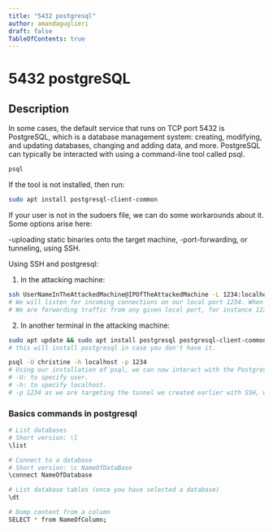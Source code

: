 ```yaml
---
title: "5432 postgresql"
author: amandaguglieri
draft: false
TableOfContents: true
---
```


# 5432 postgreSQL

## Description
In some cases, the default service that runs on TCP port 5432 is PostgreSQL, which is a database management system: creating, modifying, and updating databases, changing and adding data, and more. PostgreSQL can typically be interacted with using a command-line tool called psql.

```bash
psql
```

If the tool is not installed, then run:

```bash
sudo apt install postgresql-client-common
```

If your user is not in the sudoers file, we can do some workarounds about it. Some options arise here:

-uploading static binaries onto the target machine,
-port-forwarding, or tunneling, using SSH.

Using SSH and postgresql:

1. In the attacking machine:

```bash
ssh UserNameInTheAttackedMachine@IPOfTheAttackedMachine -L 1234:localhost:5432 
# We will listen for incoming connections on our local port 1234. When a client connects to our local port, the SSH client will forward the connection to the remote server on port 22. This allows the local client to access services on the remote server as if they were running on the local machine.
# We are forwarding traffic from any given local port, for instance 1234, to the port on which PostgreSQL is listening, namely 5432, on the remote server. We therefore specify port 1234 to the left of localhost, and 5432 to the right, indicating the target port.
```

2. In another terminal in the attacking machine:

```bash
sudo apt update && sudo apt install postgresql postgresql-client-common 
# this will install postgresql in case you don't have it.

psql -U christine -h localhost -p 1234
# Using our installation of psql, we can now interact with the PostgreSQL service running locally on the target machine:
# -U: to specify user.
# -h: to specify localhost. 
# -p 1234 as we are targeting the tunnel we created earlier with SSH, we need to specify which is the port the tunnel is listening on.
```

### Basics commands in postgresql

```bash
# List databases
# Short version: \l
\list

# Connect to a database
# Short version: \c NameOfDataBase
\connect NameOfDatabase

# List database tables (once you have selected a database)
\dt

# Dump content from a column
SELECT * from NameOfColumn;
```



